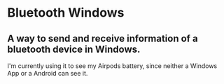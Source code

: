 # Bluetooth Windows

## A way to send and receive information of a bluetooth device in Windows.

I'm currently using it to see my Airpods battery, since neither a Windows App or a Android can see it.
